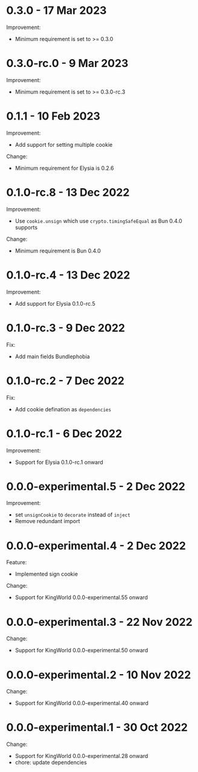 # 0.3.0 - 17 Mar 2023
Improvement:
- Minimum requirement is set to >= 0.3.0

# 0.3.0-rc.0 - 9 Mar 2023
Improvement:
- Minimum requirement is set to >= 0.3.0-rc.3

# 0.1.1 - 10 Feb 2023
Improvement:
- Add support for setting multiple cookie

Change:
- Minimum requirement for Elysia is 0.2.6

# 0.1.0-rc.8 - 13 Dec 2022
Improvement:
- Use `cookie.unsign` which use `crypto.timingSafeEqual` as Bun 0.4.0 supports

Change:
- Minimum requirement is Bun 0.4.0

# 0.1.0-rc.4 - 13 Dec 2022
Improvement:
- Add support for Elysia 0.1.0-rc.5


# 0.1.0-rc.3 - 9 Dec 2022
Fix:
- Add main fields Bundlephobia

# 0.1.0-rc.2 - 7 Dec 2022
Fix:
- Add cookie defination as `dependencies`

# 0.1.0-rc.1 - 6 Dec 2022
Improvement:
- Support for Elysia 0.1.0-rc.1 onward

# 0.0.0-experimental.5 - 2 Dec 2022
Improvement:
- set `unsignCookie` to `decorate` instead of `inject`
- Remove redundant import

# 0.0.0-experimental.4 - 2 Dec 2022
Feature:
- Implemented sign cookie

Change:
- Support for KingWorld 0.0.0-experimental.55 onward

# 0.0.0-experimental.3 - 22 Nov 2022
Change:
- Support for KingWorld 0.0.0-experimental.50 onward

# 0.0.0-experimental.2 - 10 Nov 2022
Change:
- Support for KingWorld 0.0.0-experimental.40 onward

# 0.0.0-experimental.1 - 30 Oct 2022
Change:
- Support for KingWorld 0.0.0-experimental.28 onward
- chore: update dependencies
